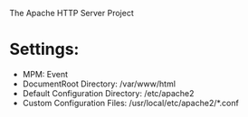 The Apache HTTP Server Project

# Settings:
- MPM: Event
- DocumentRoot Directory: /var/www/html
- Default Configuration Directory: /etc/apache2
- Custom Configuration Files: /usr/local/etc/apache2/*.conf
